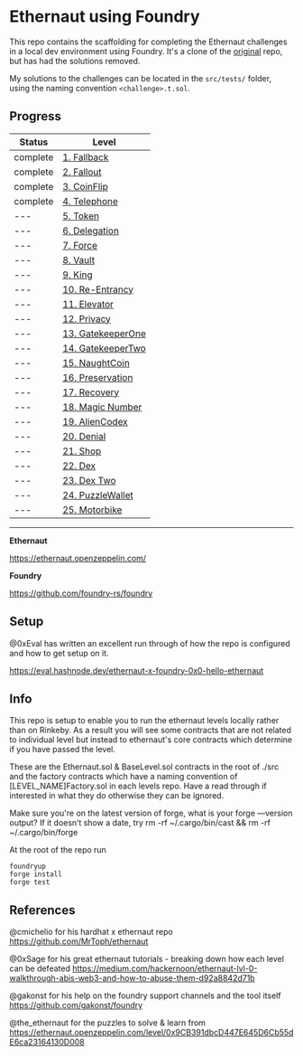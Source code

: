 # Ethernaut using Foundry

This repo contains the scaffolding for completing the Ethernaut challenges in a local dev environment using Foundry. It's a clone of the [original](https://github.com/ciaranmcveigh5/ethernaut-x-foundry) repo, but has had the solutions removed.

My solutions to the challenges can be located in the `src/tests/` folder, using the naming convention `<challenge>.t.sol`.

## Progress

| Status   | Level                                  |
| -------- | -------------------------------------- |
| complete | [1. Fallback](src/Fallback)            |
| complete | [2. Fallout](src/Fallout)              |
| complete | [3. CoinFlip](src/CoinFlip)            |
| complete | [4. Telephone](src/Telephone)          |
| ---      | [5. Token](src/Token)                  |
| ---      | [6. Delegation](src/Delegation)        |
| ---      | [7. Force](src/Force)                  |
| ---      | [8. Vault](src/Vault)                  |
| ---      | [9. King](src/King)                    |
| ---      | [10. Re-Entrancy](src/Reentrance)      |
| ---      | [11. Elevator](src/Elevator)           |
| ---      | [12. Privacy](src/Privacy)             |
| ---      | [13. GatekeeperOne](src/GatekeeperOne) |
| ---      | [14. GatekeeperTwo](src/GatekeeperTwo) |
| ---      | [15. NaughtCoin](src/NaughtCoin)       |
| ---      | [16. Preservation](src/Preservation)   |
| ---      | [17. Recovery](src/Recovery)           |
| ---      | [18. Magic Number](src/MagicNum)       |
| ---      | [19. AlienCodex](src/AlienCodex)       |
| ---      | [20. Denial](src/Denial)               |
| ---      | [21. Shop](src/Shop)                   |
| ---      | [22. Dex](src/Dex)                     |
| ---      | [23. Dex Two](src/DexTwo)              |
| ---      | [24. PuzzleWallet](src/PuzzleWallet)   |
| ---      | [25. Motorbike](src/Motorbike)         |

---

**Ethernaut**

https://ethernaut.openzeppelin.com/

**Foundry**

https://github.com/foundry-rs/foundry

## Setup

@0xEval has written an excellent run through of how the repo is configured and how to get setup on it.

https://eval.hashnode.dev/ethernaut-x-foundry-0x0-hello-ethernaut

## Info

This repo is setup to enable you to run the ethernaut levels locally rather than on Rinkeby. As a result you will see some contracts that are not related to individual level but instead to ethernaut's core contracts which determine if you have passed the level.

These are the Ethernaut.sol & BaseLevel.sol contracts in the root of ./src and the factory contracts which have a naming convention of [LEVEL_NAME]Factory.sol in each levels repo. Have a read through if interested in what they do otherwise they can be ignored.

Make sure you're on the latest version of forge, what is your forge —version output?
If it doesn’t show a date, try rm -rf ~/.cargo/bin/cast && rm -rf ~/.cargo/bin/forge

At the root of the repo run

```
foundryup
forge install
forge test
```

## References

@cmichelio for his hardhat x ethernaut repo
https://github.com/MrToph/ethernaut

@0xSage for his great ethernaut tutorials - breaking down how each level can be defeated
https://medium.com/hackernoon/ethernaut-lvl-0-walkthrough-abis-web3-and-how-to-abuse-them-d92a8842d71b

@gakonst for his help on the foundry support channels and the tool itself
https://github.com/gakonst/foundry

@the_ethernaut for the puzzles to solve & learn from
https://ethernaut.openzeppelin.com/level/0x9CB391dbcD447E645D6Cb55dE6ca23164130D008
